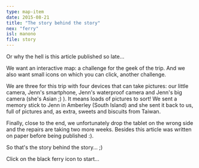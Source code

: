 ```yaml
---
type: map-item
date: 2015-08-21
title: "The story behind the story"
nex: "ferry"
isl: manono
file: story
---
```


Or why the hell is this article published so late...

We want an interactive map: a challenge for the geek of the trip. And we also want small icons on which you can click, another challenge.

We are three for this trip with four devices that can take pictures: our little camera, Jenn's smartphone, Jenn's waterproof camera and Jenn's big camera (she's Asian ;) ). It means loads of pictures to sort! We sent a memory stick to Jenn in Amberley (South Island) and she sent it back to us, full of pictures and, as extra, sweets and biscuits from Taiwan.

Finally, close to the end, we unfortunately drop the tablet on the wrong side and the repairs are taking two more weeks. Besides this article was written on paper before being published :).

So that's the story behind the story... ;)

Click on the black ferry icon to start...